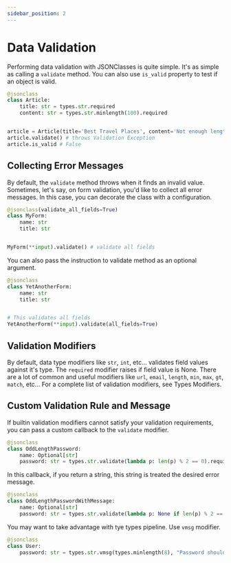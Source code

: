 ```yaml
---
sidebar_position: 2
---
```


# Data Validation

Performing data validation with JSONClasses is quite simple. It's as simple as calling a `validate` method. You can also use `is_valid` property to test if an object is valid.
```python
@jsonclass
class Article:
    title: str = types.str.required
    content: str = types.str.minlength(100).required


article = Article(title='Best Travel Places', content='Not enough length...')
article.validate() # throws Validation Exception
article.is_valid # False
```

## Collecting Error Messages
By default, the `validate` method throws when it finds an invalid value. Sometimes, let's say, on form validation, you'd like to collect all error messages. In this case, you can decorate the class with a configuration.
```python
@jsonclass(validate_all_fields=True)
class MyForm:
    name: str
    title: str


MyForm(**input).validate() # validate all fields
```
You can also pass the instruction to validate method as an optional argument.
```python
@jsonclass
class YetAnotherForm:
    name: str
    title: str


# This validates all fields
YetAnotherForm(**input).validate(all_fields=True)
```

## Validation Modifiers

By default, data type modifiers like `str`, `int`, etc... validates field values against it's type. The `required` modifier raises if field value is None. There are a lot of common and useful modifiers like `url`, `email`, `length`, `min`, `max`, `gt`, `match`, etc... For a complete list of validation modifiers, see Types Modifiers.

## Custom Validation Rule and Message

If builtin validation modifiers cannot satisfy your validation requirements, you can pass a custom callback to the `validate` modifier.
```python
@jsonclass
class OddLengthPassword:
    name: Optional[str]
    password: str = types.str.validate(lambda p: len(p) % 2 == 0).required
```
In this callback, if you return a string, this string is treated the desired error message.
```python
@jsonclass
class OddLengthPasswordWithMessage:
    name: Optional[str]
    password: str = types.str.validate(lambda p: None if len(p) % 2 == 0 else 'password is not odd length').required
```

You may want to take advantage with tye types pipeline. Use `vmsg` modifier.

```python
@jsonclass
class User:
    password: str = types.str.vmsg(types.minlength(8), "Password should be at least 8 in length!")
```
